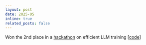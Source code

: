 ```yaml
---
layout: post
date: 2025-05
inline: true
related_posts: false
---
```


Won the 2nd place in a <a href="https://www.youtube.com/watch?v=4HSWGy0dpFc">hackathon</a> on efficient LLM training [<a href="https://github.com/Jakhongir0103/llm-efficient-training">code</a>]